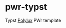 # pwr-typst
Typst [Polylux](https://github.com/andreasKroepelin/polylux "Polylux github") PWr template